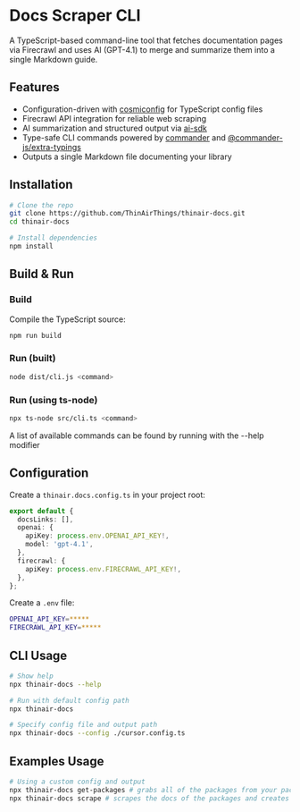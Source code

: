 # Docs Scraper CLI

A TypeScript-based command-line tool that fetches documentation pages via Firecrawl and uses AI (GPT-4.1) to merge and summarize them into a single Markdown guide.

## Features

- Configuration-driven with [cosmiconfig] for TypeScript config files  
- Firecrawl API integration for reliable web scraping  
- AI summarization and structured output via [ai-sdk]  
- Type-safe CLI commands powered by [commander] and [@commander-js/extra-typings]  
- Outputs a single Markdown file documenting your library  

## Installation

```bash
# Clone the repo
git clone https://github.com/ThinAirThings/thinair-docs.git
cd thinair-docs

# Install dependencies
npm install
```

## Build & Run

### Build

Compile the TypeScript source:

```bash
npm run build
```

### Run (built)

```bash
node dist/cli.js <command>
```

### Run (using ts-node)

```bash
npx ts-node src/cli.ts <command>
```

A list of available commands can be found by running with the --help modifier

## Configuration

Create a `thinair.docs.config.ts` in your project root:

```ts
export default {
  docsLinks: [],
  openai: {
    apiKey: process.env.OPENAI_API_KEY!,
    model: 'gpt-4.1',
  },
  firecrawl: {
    apiKey: process.env.FIRECRAWL_API_KEY!,
  },
};
```

Create a `.env` file:

```bash
OPENAI_API_KEY=*****
FIRECRAWL_API_KEY=*****
```

## CLI Usage

```bash
# Show help
npx thinair-docs --help

# Run with default config path
npx thinair-docs

# Specify config file and output path
npx thinair-docs --config ./cursor.config.ts
```

## Examples Usage

```bash
# Using a custom config and output
npx thinair-docs get-packages # grabs all of the packages from your package manager
npx thinair-docs scrape # scrapes the docs of the packages and creates local synthesized versions
```

[cosmiconfig]: https://github.com/davidtheclark/cosmiconfig  
[firecrawl]: https://www.firecrawl.dev/  
[ai-sdk]: https://ai-sdk.dev/  
[commander]: https://github.com/tj/commander.js  
[@commander-js/extra-typings]: https://github.com/commander-js/extra-typings